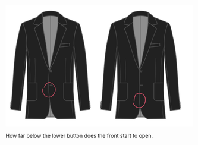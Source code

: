 
![Estrella de corte frontal](frontcutawaystart.svg)

How far below the lower button does the front start to open.
